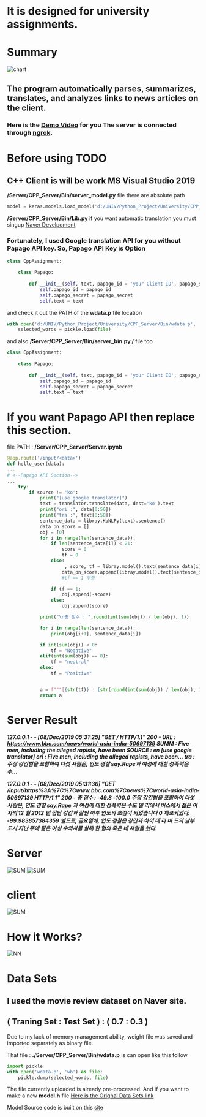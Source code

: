 # **It is designed for university assignments.**

# Summary
![chart](https://github.com/Seungup/NASA/blob/master/follow.png)
## The program automatically parses, summarizes, translates, and analyzes links to news articles on the client.
### Here is the [Demo Video](https://www.youtube.com/watch?v=oADv6G2cCwk) for you The server is connected through [ngrok](https://ngrok.com/).

# Before using TODO

## **C++ Client is will be work MS Visual Studio 2019**


**/Server/CPP_Server/Bin/server_model.py** file there are absolute path

```python
model = keras.models.load_model('d:/UNIV/Python_Project/University/CPP_Server/Bin/model.h5')
```

**/Server/CPP_Server/Bin/Lib.py** if you want automatic translation you must singup [Naver Develpoment](https://developers.naver.com/main/) 

### **Fortunately, I used Google translation API for you without Papago API key.** So, Papago API Key is Option

```python
class CppAssignment:
    
    class Papago:
        
        def __init__(self, text, papago_id = 'your Client ID', papago_secret = 'your Client Secret'):
            self.papago_id = papago_id
            self.papago_secret = papago_secret
            self.text = text
```

and check it out the PATH of the **wdata.p** file location

```python
with open('d:/UNIV/Python_Project/University/CPP_Server/Bin/wdata.p', 'rb') as file:
    selected_words = pickle.load(file)
```

and also **/Server/CPP_Server/Bin/server_bin.py /** file too

```python
class CppAssignment:
    
    class Papago:
        
        def __init__(self, text, papago_id = 'your Client ID', papago_secret = 'your Client Secret'):
            self.papago_id = papago_id
            self.papago_secret = papago_secret
            self.text = text
```

# If you want Papago API then replace this section.

file PATH : **/Server/CPP_Server/Server.ipynb**

```python
@app.route('/input/<data>')
def hello_user(data):
...
# <--Papago API Section-->
...
    try:
        if source != 'ko':
            print("[use google translator]")
            text = translator.translate(data, dest='ko').text
            print("ori :", data[0:50])
            print("tra :", text[0:50])
            sentence_data = libray.KoNLPy(text).sentence()
            data_pn_score = []
            obj = [0]
            for i in range(len(sentence_data)):
                if len(sentence_data[i]) < 21:
                    score = 0
                    tf = 0
                else:
                    _, score, tf = libray.model().text(sentence_data[i])
                    data_pn_score.append(libray.model().text(sentence_data[i])[1:])
                    #tf == 1 부정

                if tf == 1:
                    obj.append(-score)
                else:
                    obj.append(score)

            print("\n총 점수 : ",round(int(sum(obj)) / len(obj), 1))

            for i in range(len(sentence_data)):
                print(obj[i+1], sentence_data[i])

            if int(sum(obj)) < 0:
                tf = "Negative"
            elif(int(sum(obj)) == 0):
                tf = "neutral"
            else:
                tf = "Positive"


            a = f"""[{str(tf)} : {str(round(int(sum(obj)) / len(obj), 1))}] ************** {str(text)}"""
            return a
```

# Server Result
***127.0.0.1 - - [08/Dec/2019 05:31:25] "GET / HTTP/1.1" 200 -
URL : https://www.bbc.com/news/world-asia-india-50697139
SUMM : Five men, including the alleged rapists, have been
SOURCE : en
[use google translator]
ori : Five men, including the alleged rapists, have been...
tra : 주장 강간범을 포함하여 다섯 사람은, 인도 경찰 say.Rape과 여성에 대한 성폭력은 수...***

***127.0.0.1 - - [08/Dec/2019 05:31:36] "GET /input/https%3A%7C%7Cwww.bbc.com%7Cnews%7Cworld-asia-india-50697139 HTTP/1.1" 200 -
총 점수 :  -49.8
-100.0 주장 강간범을 포함하여 다섯 사람은, 인도 경찰 say.Rape 과 여성에 대한 성폭력은 수도 델 리에서 버스에서 젊은 여자의 12 월 2012 년 집단 강간과 살인 이후 인도의 초점이 되었습니다
0 체포되었다.
-99.983857384359 별도로, 금요일에, 인도 경찰은 강간과 하이 데 라 바 드의 남부 도시 지난 주에 젊은 여성 수의사를 살해 한 혐의 죽은 네 사람을 쐈다.***
#
#
# **Server**
![SUM](https://github.com/Seungup/NASA/blob/master/2019-11-12-%EC%84%9C%EB%B2%84-%EB%B2%88%EC%97%AD%EA%B8%B0%EB%8A%A5-%EC%8B%9C%ED%98%84.png)
![SUM](https://github.com/Seungup/NASA/blob/master/2019-11-21-%EC%84%9C%EB%B2%84-%EB%B0%8F-%EC%9B%B9-%EA%B5%AC%EB%8F%99%EC%8B%9C%ED%98%84.png)
#
#
# **client** 
![SUM](https://github.com/Seungup/NASA/blob/master/2019_11_24_Cpp_%ED%81%B4%EB%9D%BC%EC%9D%B4%EC%96%B8%ED%8A%B8-%EC%8B%9C%EC%97%B0.png)
#
#
# How it Works?

![NN](https://github.com/Seungup/NASA/blob/master/NN.png)

# Data Sets

## I used the movie review dataset on Naver site.

## ( Traning Set : Test Set ) : ( 0.7 : 0.3 )
Due to my lack of memory management ability, weight file was saved and imported separately as binary file.

That file : **./Server/CPP_Server/Bin/wdata.p**
is can open like this follow

```python
import pickle
with open('wdata.p', 'wb') as file:
    pickle.dump(selected_words, file)
```
 The file currently uploaded is already pre-processed. And if you want to make a new **model.h** file 
 [Here is the Orignal Data Sets link](https://github.com/e9t/nsmc/)
 
Model Source code is built on this [site](https://cyc1am3n.github.io/2018/11/10/classifying_korean_movie_review.html)
